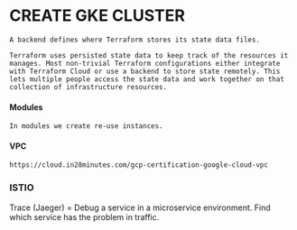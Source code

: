 # CREATE GKE CLUSTER

```
A backend defines where Terraform stores its state data files.

Terraform uses persisted state data to keep track of the resources it manages. Most non-trivial Terraform configurations either integrate with Terraform Cloud or use a backend to store state remotely. This lets multiple people access the state data and work together on that collection of infrastructure resources.

```

#### Modules

```
In modules we create re-use instances.
```

#### VPC

```
https://cloud.in28minutes.com/gcp-certification-google-cloud-vpc
```

### ISTIO

Trace (Jaeger) = Debug a service in a microservice environment. Find which service has the problem in traffic.
